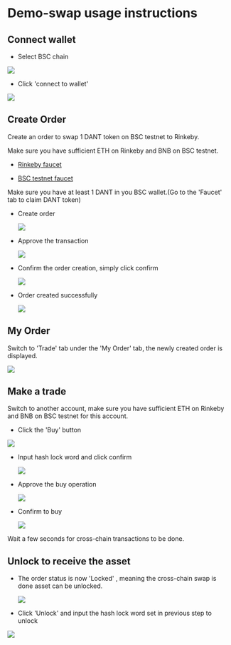 # Demo-swap usage instructions
##  Connect wallet
   - Select BSC chain

  ![](./docs/select_chain.jpg)

   - Click 'connect to wallet'

 ![](./docs/connect_wallet.jpg)

## Create Order
Create an order to swap 1 DANT token on BSC testnet to Rinkeby.

 Make sure you have sufficient ETH on Rinkeby and BNB on BSC testnet.

 
- [Rinkeby faucet](https://rinkebyfaucet.com/)

- [BSC testnet faucet](https://testnet.binance.org/faucet-smart)



Make sure you have at least 1 DANT in you BSC wallet.(Go to the 'Faucet' tab to claim DANT token)
        
- Create order
  
  ![](./docs/create_order.jpg)
- Approve the transaction

  ![](./docs/approve.jpg)

- Confirm the order creation, simply click confirm
  
    ![](./docs/confirm_order.jpg)
- Order created successfully
  
    ![](./docs/order_created.jpg)

## My Order

  Switch to 'Trade' tab under the 'My Order' tab, the newly created order is displayed.

  ![](./docs/my_order.jpg)

##  Make a trade
Switch to another account, make sure you have sufficient ETH on Rinkeby and BNB on BSC testnet for this account.

  - Click the 'Buy' button
 
  ![](./docs/buy.jpg)

  - Input hash lock word and click confirm
  
    ![](./docs/input_hashlock.jpg)

 - Approve the buy operation
  
   ![](./docs/approve_buy.jpg)

 - Confirm to buy
  
   ![](./docs/confirm_buy.jpg)

Wait a few seconds for cross-chain transactions to be done.


## Unlock to receive the asset 
- The order status is now 'Locked' , meaning the cross-chain swap is done asset can be unlocked.

  ![](./docs/unlock.jpg)

- Click 'Unlock' and input the hash lock word set in previous step to unlock
 
 ![](./docs/unlock_fund.jpg)

 
